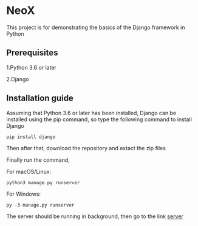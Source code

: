 # NeoX
This project is for demonstrating the basics of the Django framework in Python

## Prerequisites
  1.Python 3.6 or later
  
  2.Django

## Installation guide
Assuming that Python 3.6 or later has been installed, Django can be installed using the pip command, so type the following command to install Django

    pip install django

Then after that, download the repository and extact the zip files

Finally run the command,

For macOS/Linux:

    python3 manage.py runserver
    
For Windows:

    py -3 manage.py runserver
    
The server should be running in background, then go to the link [server](http://127.0.0.1:8000)
    
